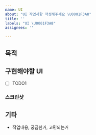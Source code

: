 ```yaml
---
name: UI
about: "UI 작업사항 작성해주세요 \U0001F3A8"
title: ''
labels: "UI \U0001F3A8"
assignees: ''

---
```


## 목적

## 구현해야할 UI

- [ ]  TODO1

### 스크린샷

## 기타

- 작업내용, 궁금한거, 고민되는거
